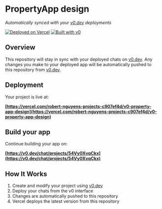 # PropertyApp design

*Automatically synced with your [v0.dev](https://v0.dev) deployments*

[![Deployed on Vercel](https://img.shields.io/badge/Deployed%20on-Vercel-black?style=for-the-badge&logo=vercel)](https://vercel.com/robert-nguyens-projects-c907ef4d/v0-property-app-design)
[![Built with v0](https://img.shields.io/badge/Built%20with-v0.dev-black?style=for-the-badge)](https://v0.dev/chat/projects/54Vy0XvqCkx)

## Overview

This repository will stay in sync with your deployed chats on [v0.dev](https://v0.dev).
Any changes you make to your deployed app will be automatically pushed to this repository from [v0.dev](https://v0.dev).

## Deployment

Your project is live at:

**[https://vercel.com/robert-nguyens-projects-c907ef4d/v0-property-app-design](https://vercel.com/robert-nguyens-projects-c907ef4d/v0-property-app-design)**

## Build your app

Continue building your app on:

**[https://v0.dev/chat/projects/54Vy0XvqCkx](https://v0.dev/chat/projects/54Vy0XvqCkx)**

## How It Works

1. Create and modify your project using [v0.dev](https://v0.dev)
2. Deploy your chats from the v0 interface
3. Changes are automatically pushed to this repository
4. Vercel deploys the latest version from this repository